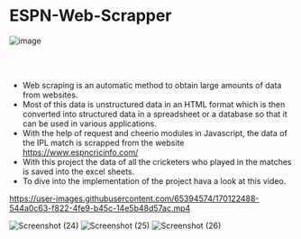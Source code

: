 # ESPN-Web-Scrapper
  
  ![image](https://user-images.githubusercontent.com/65394574/170121667-49478981-6cbf-4d10-814f-7ca05db64c3d.png)
  
  <br/><br/>


* Web scraping is an automatic method to obtain large amounts of data from websites.<br/>
* Most of this data is unstructured data in an HTML format which is then converted into structured data in a spreadsheet or a database so that it can be used in various   applications.<br/>
* With the help of request and cheerio modules in Javascript, the data of the IPL match is scrapped from the website https://www.espncricinfo.com/<br />
* With this project the data of all the cricketers who played in the matches is saved into the excel sheets.
* To dive into the implementation of the project hava a look at this video. 




https://user-images.githubusercontent.com/65394574/170122488-544a0c63-f822-4fe9-b45c-14e5b48d57ac.mp4


  
![Screenshot (24)](https://user-images.githubusercontent.com/65394574/170121970-4eddcaec-5e95-4022-984d-962bd310845d.png)
![Screenshot (25)](https://user-images.githubusercontent.com/65394574/170121977-3c117d7e-05a8-4744-994e-3ae29c172cc5.png)
![Screenshot (26)](https://user-images.githubusercontent.com/65394574/170121980-5381f788-0625-4a5e-be6e-f62f9c5b6228.png)
